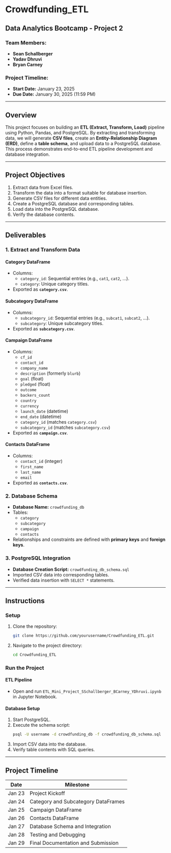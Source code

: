 # Crowdfunding_ETL

## Data Analytics Bootcamp - Project 2

### **Team Members:**
- **Sean Schallberger**
- **Yadav Dhruvi**
- **Bryan Carney**

### **Project Timeline:**
- **Start Date:** January 23, 2025
- **Due Date:** January 30, 2025 (11:59 PM)

---

## **Overview**
This project focuses on building an **ETL (Extract, Transform, Load)** pipeline using Python, Pandas, and PostgreSQL. By extracting and transforming data, we will generate **CSV files**, create an **Entity-Relationship Diagram (ERD)**, define a **table schema**, and upload data to a PostgreSQL database. This process demonstrates end-to-end ETL pipeline development and database integration.

---

## **Project Objectives**
1. Extract data from Excel files.
2. Transform the data into a format suitable for database insertion.
3. Generate CSV files for different data entities.
4. Create a PostgreSQL database and corresponding tables.
5. Load data into the PostgreSQL database.
6. Verify the database contents.

---

## **Deliverables**

### **1. Extract and Transform Data**

#### **Category DataFrame**
- Columns:
  - `category_id`: Sequential entries (e.g., `cat1`, `cat2`, ...).
  - `category`: Unique category titles.
- Exported as **`category.csv`**.

#### **Subcategory DataFrame**
- Columns:
  - `subcategory_id`: Sequential entries (e.g., `subcat1`, `subcat2`, ...).
  - `subcategory`: Unique subcategory titles.
- Exported as **`subcategory.csv`**.

#### **Campaign DataFrame**
- Columns:
  - `cf_id`
  - `contact_id`
  - `company_name`
  - `description` (formerly `blurb`)
  - `goal` (float)
  - `pledged` (float)
  - `outcome`
  - `backers_count`
  - `country`
  - `currency`
  - `launch_date` (datetime)
  - `end_date` (datetime)
  - `category_id` (matches `category.csv`)
  - `subcategory_id` (matches `subcategory.csv`)
- Exported as **`campaign.csv`**.

#### **Contacts DataFrame**
- Columns:
  - `contact_id` (integer)
  - `first_name`
  - `last_name`
  - `email`
- Exported as **`contacts.csv`**.

### **2. Database Schema**
- **Database Name:** `crowdfunding_db`
- Tables:
  - `category`
  - `subcategory`
  - `campaign`
  - `contacts`
- Relationships and constraints are defined with **primary keys** and **foreign keys**.

### **3. PostgreSQL Integration**
- **Database Creation Script:** `crowdfunding_db_schema.sql`
- Imported CSV data into corresponding tables.
- Verified data insertion with `SELECT *` statements.

---

## **Instructions**

### **Setup**
1. Clone the repository:
   ```bash
   git clone https://github.com/yourusername/Crowdfunding_ETL.git
   ```
2. Navigate to the project directory:
   ```bash
   cd Crowdfunding_ETL
   ```

### **Run the Project**

#### **ETL Pipeline**
- Open and run `ETL_Mini_Project_SSchallberger_BCarney_YDhruvi.ipynb` in Jupyter Notebook.

#### **Database Setup**
1. Start PostgreSQL.
2. Execute the schema script:
   ```bash
   psql -U username -d crowdfunding_db -f crowdfunding_db_schema.sql
   ```
3. Import CSV data into the database.
4. Verify table contents with SQL queries.

---

## **Project Timeline**
| Date       | Milestone                                   |
|------------|--------------------------------------------|
| Jan 23     | Project Kickoff                            |
| Jan 24     | Category and Subcategory DataFrames        |
| Jan 25     | Campaign DataFrame                         |
| Jan 26     | Contacts DataFrame                         |
| Jan 27     | Database Schema and Integration            |
| Jan 28     | Testing and Debugging                      |
| Jan 29     | Final Documentation and Submission         |
